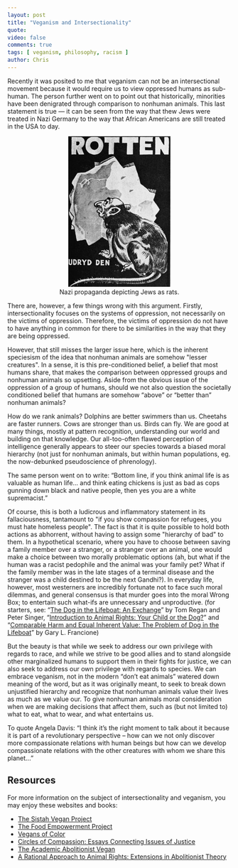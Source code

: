 ```yaml
---
layout: post
title: "Veganism and Intersectionality"
quote: 
video: false
comments: true
tags: [ veganism, philosophy, racism ]
author: Chris
---
```


Recently it was posited to me that veganism can not be an intersectional movement because it would require us to view oppressed humans as sub-human. The person further went on to point out that historically, minorities have been denigrated through comparison to nonhuman animals. This last statement is true — it can be seen from the way that thew Jews were treated in Nazi Germany to the way that African Americans are still treated in the USA to day. 

<div style="text-align: center;"><figure><img src="/media/2015-06-19-veganism_and_intersectionality/jew-rat-propaganda.jpg"><figcaption>Nazi propaganda depicting Jews as rats.</figcaption></figure></div>

There are, however, a few things wrong with this argument. Firstly, intersectionality focuses on the systems of oppression, not necessarily on the victims of oppression. Therefore, the victims of oppression do not have to have anything in common for there to be similarities in the way that they are being oppressed.

However, that still misses the larger issue here, which is the inherent speciesism of the idea that nonhuman animals are somehow "lesser creatures". In a sense, it is this pre-conditioned belief, a belief that most humans share, that makes the comparison between oppressed groups and nonhuman animals so upsetting. Aside from the obvious issue of the oppression of a group of humans, should we not also question the societally conditioned belief that humans are somehow “above” or “better than” nonhuman animals?

How do we rank animals? Dolphins are better swimmers than us. Cheetahs are faster runners. Cows are stronger than us. Birds can fly. We are good at many things, mostly at pattern recognition, understanding our world and building on that knowledge. Our all-too-often flawed perception of intelligence generally appears to steer our species towards a biased moral hierarchy (not just for nonhuman animals, but within human populations, eg. the now-debunked pseudoscience of phrenology). 

The same person went on to write: “Bottom line, if you think animal life is as valuable as human life… and think eating chickens is just as bad as cops gunning down black and native people, then yes you are a white supremacist.”

Of course, this is both a ludicrous and inflammatory statement in its fallaciousness, tantamount to "if you show compassion for refugees, you must hate homeless people". The fact is that it is quite possible to hold both actions as abhorrent, without having to assign some "hierarchy of bad" to them. In a hypothetical scenario, where you have to choose between saving a family member over a stranger, or a stranger over an animal, one would make a choice between two morally problematic options (ah, but what if the human was a racist pedophile and the animal was your family pet? What if the family member was in the late stages of a terminal disease and the stranger was a child destined to be the next Gandhi?).  In everyday life, however, most westerners are incredibly fortunate not to face such moral dilemmas, and general consensus is that murder goes into the moral Wrong Box; to entertain such what-ifs are unnecessary and unproductive.  (for starters, see: “[The Dog in the Lifeboat: An Exchange](http://www.nybooks.com/articles/archives/1985/apr/25/the-dog-in-the-lifeboat-an-exchange/)” by Tom Regan and Peter Singer, “[Introduction to Animal Rights: Your Child or the Dog?](http://www.amazon.ca/Introduction-Animal-Rights-Your-Child/dp/1566396921)” and “[Comparable Harm and Equal Inherent Value: The Problem of Dog in the Lifeboat](http://digitalcommons.calpoly.edu/cgi/viewcontent.cgi?article=1071&context=bts)” by Gary L. Francione)

But the beauty is that while we seek to address our own privilege with regards to race, and while we strive to be good allies and to stand alongside other marginalized humans to support them in their fights for justice, we can also seek to address our own privilege with regards to species. We can embrace veganism, not in the modern “don’t eat animals” watered down meaning of the word, but as it was originally meant, to seek to break down unjustified hierarchy and recognize that nonhuman animals value their lives as much as we value our. To give nonhuman animals moral consideration when we are making decisions that affect them, such as (but not limited to) what to eat, what to wear, and what entertains us.

To quote Angela Davis: “I think it’s the right moment to talk about it because it is part of a revolutionary perspective – how can we not only discover more compassionate relations with human beings but how can we develop compassionate relations with the other creatures with whom we share this planet...”

## Resources
For more information on the subject of intersectionality and veganism, you may enjoy these websites and books:

  * [The Sistah Vegan Project](http://sistahvegan.com/)
  * [The Food Empowerment Project](http://www.foodispower.org/)
  * [Vegans of Color](https://vegansofcolor.wordpress.com/)
  * [Circles of Compassion: Essays Connecting Issues of Justice](http://veganpublishers.com/multimedia-archive/injustice-anywhere-essays-connecting-human-animal-and-environmental-well-being/)
  * [The Academic Abolitionist Vegan](http://academicabolitionistvegan.blogspot.ca/search/label/Intersections)
  * [A Rational Approach to Animal Rights: Extensions in Abolitionist Theory](http://www.palgrave.com/page/detail/a-rational-approach-to-animal-rights-corey-wrenn/?sf1=barcode&st1=9781137434647)
